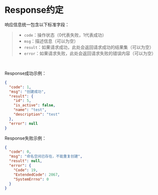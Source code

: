 # Response约定

响应信息统一包含以下标准字段：
> - `code`：操作状态（0代表失败，1代表成功）
> - `msg`：描述信息（可以为空）
> - `result`：如果请求成功，此处会返回请求成功的结果集（可以为空）
> - `error`：如果请求失败，此处会返回请求失败的错误内容（可以为空）

<br>

Response成功示例：

```json
{
  "code": 1,
  "msg": "创建成功",
  "result": {
    "id": 5,
    "is_active": false,
    "name": "test",
    "description": "test"
  },
  "error": null
}
```

Response失败示例：

```json
{
  "code": 0,
  "msg": "命名空间已存在，不能重复创建",
  "result": null,
  "error": {
    "Code": 19,
    "ExtendedCode": 2067,
    "SystemErrno": 0
  }
}
```


